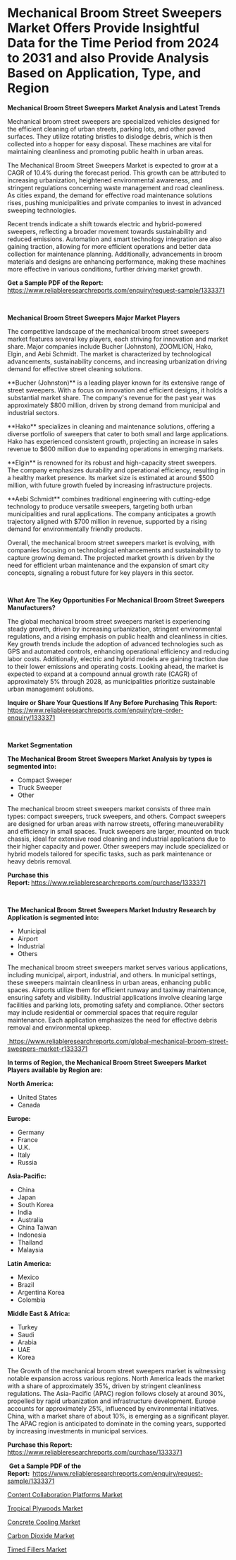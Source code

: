 <p><h1>Mechanical Broom Street Sweepers Market Offers Provide Insightful Data for the Time Period from 2024 to 2031 and also Provide Analysis Based on Application, Type, and Region</h1></p><p><strong>Mechanical Broom Street Sweepers Market Analysis and Latest Trends</strong></p>
<p><p>Mechanical broom street sweepers are specialized vehicles designed for the efficient cleaning of urban streets, parking lots, and other paved surfaces. They utilize rotating bristles to dislodge debris, which is then collected into a hopper for easy disposal. These machines are vital for maintaining cleanliness and promoting public health in urban areas.</p><p>The Mechanical Broom Street Sweepers Market is expected to grow at a CAGR of 10.4% during the forecast period. This growth can be attributed to increasing urbanization, heightened environmental awareness, and stringent regulations concerning waste management and road cleanliness. As cities expand, the demand for effective road maintenance solutions rises, pushing municipalities and private companies to invest in advanced sweeping technologies.</p><p>Recent trends indicate a shift towards electric and hybrid-powered sweepers, reflecting a broader movement towards sustainability and reduced emissions. Automation and smart technology integration are also gaining traction, allowing for more efficient operations and better data collection for maintenance planning. Additionally, advancements in broom materials and designs are enhancing performance, making these machines more effective in various conditions, further driving market growth.</p></p>
<p><strong>Get a Sample PDF of the Report:&nbsp;</strong> <a href="https://www.reliableresearchreports.com/enquiry/request-sample/1333371?utm_campaign=9&utm_medium=2&utm_source=Github&utm_content=ia&utm_term=03102024&utm_id=mechanical-broom-street-sweepers">https://www.reliableresearchreports.com/enquiry/request-sample/1333371</a></p>
<p>&nbsp;</p>
<p><strong>Mechanical Broom Street Sweepers Major Market Players</strong></p>
<p><p>The competitive landscape of the mechanical broom street sweepers market features several key players, each striving for innovation and market share. Major companies include Bucher (Johnston), ZOOMLION, Hako, Elgin, and Aebi Schmidt. The market is characterized by technological advancements, sustainability concerns, and increasing urbanization driving demand for effective street cleaning solutions.</p><p>**Bucher (Johnston)** is a leading player known for its extensive range of street sweepers. With a focus on innovation and efficient designs, it holds a substantial market share. The company's revenue for the past year was approximately $800 million, driven by strong demand from municipal and industrial sectors.</p><p>**Hako** specializes in cleaning and maintenance solutions, offering a diverse portfolio of sweepers that cater to both small and large applications. Hako has experienced consistent growth, projecting an increase in sales revenue to $600 million due to expanding operations in emerging markets.</p><p>**Elgin** is renowned for its robust and high-capacity street sweepers. The company emphasizes durability and operational efficiency, resulting in a healthy market presence. Its market size is estimated at around $500 million, with future growth fueled by increasing infrastructure projects.</p><p>**Aebi Schmidt** combines traditional engineering with cutting-edge technology to produce versatile sweepers, targeting both urban municipalities and rural applications. The company anticipates a growth trajectory aligned with $700 million in revenue, supported by a rising demand for environmentally friendly products.</p><p>Overall, the mechanical broom street sweepers market is evolving, with companies focusing on technological enhancements and sustainability to capture growing demand. The projected market growth is driven by the need for efficient urban maintenance and the expansion of smart city concepts, signaling a robust future for key players in this sector.</p></p>
<p>&nbsp;</p>
<p><strong>What Are The Key Opportunities For Mechanical Broom Street Sweepers Manufacturers?</strong></p>
<p><p>The global mechanical broom street sweepers market is experiencing steady growth, driven by increasing urbanization, stringent environmental regulations, and a rising emphasis on public health and cleanliness in cities. Key growth trends include the adoption of advanced technologies such as GPS and automated controls, enhancing operational efficiency and reducing labor costs. Additionally, electric and hybrid models are gaining traction due to their lower emissions and operating costs. Looking ahead, the market is expected to expand at a compound annual growth rate (CAGR) of approximately 5% through 2028, as municipalities prioritize sustainable urban management solutions.</p></p>
<p><strong>Inquire or Share Your Questions If Any Before Purchasing This Report:</strong> <a href="https://www.reliableresearchreports.com/enquiry/pre-order-enquiry/1333371?utm_campaign=9&utm_medium=2&utm_source=Github&utm_content=ia&utm_term=03102024&utm_id=mechanical-broom-street-sweepers">https://www.reliableresearchreports.com/enquiry/pre-order-enquiry/1333371</a></p>
<p>&nbsp;</p>
<p><strong>Market Segmentation</strong></p>
<p><strong>The Mechanical Broom Street Sweepers Market Analysis by types is segmented into:</strong></p>
<p><ul><li>Compact Sweeper</li><li>Truck Sweeper</li><li>Other</li></ul></p>
<p><p>The mechanical broom street sweepers market consists of three main types: compact sweepers, truck sweepers, and others. Compact sweepers are designed for urban areas with narrow streets, offering maneuverability and efficiency in small spaces. Truck sweepers are larger, mounted on truck chassis, ideal for extensive road cleaning and industrial applications due to their higher capacity and power. Other sweepers may include specialized or hybrid models tailored for specific tasks, such as park maintenance or heavy debris removal.</p></p>
<p><strong>Purchase this Report:&nbsp;</strong><a href="https://www.reliableresearchreports.com/purchase/1333371?utm_campaign=9&utm_medium=2&utm_source=Github&utm_content=ia&utm_term=03102024&utm_id=mechanical-broom-street-sweepers">https://www.reliableresearchreports.com/purchase/1333371</a></p>
<p>&nbsp;</p>
<p><strong>The Mechanical Broom Street Sweepers Market Industry Research by Application is segmented into:</strong></p>
<p><ul><li>Municipal</li><li>Airport</li><li>Industrial</li><li>Others</li></ul></p>
<p><p>The mechanical broom street sweepers market serves various applications, including municipal, airport, industrial, and others. In municipal settings, these sweepers maintain cleanliness in urban areas, enhancing public spaces. Airports utilize them for efficient runway and taxiway maintenance, ensuring safety and visibility. Industrial applications involve cleaning large facilities and parking lots, promoting safety and compliance. Other sectors may include residential or commercial spaces that require regular maintenance. Each application emphasizes the need for effective debris removal and environmental upkeep.</p></p>
<p><a href="https://www.reliableresearchreports.com/global-mechanical-broom-street-sweepers-market-r1333371?utm_campaign=9&utm_medium=2&utm_source=Github&utm_content=ia&utm_term=03102024&utm_id=mechanical-broom-street-sweepers">&nbsp;https://www.reliableresearchreports.com/global-mechanical-broom-street-sweepers-market-r1333371</a></p>
<p><strong>In terms of Region, the Mechanical Broom Street Sweepers Market Players available by Region are:</strong></p>
<p>
    <p> <strong> North America: </strong>
        <ul>
            <li>United States</li>
            <li>Canada</li>
        </ul>
        </p> 
    <p> <strong> Europe: </strong>
        <ul>
            <li>Germany</li>
            <li>France</li>
            <li>U.K.</li>
            <li>Italy</li>
            <li>Russia</li>
        </ul>
        </p> 
    <p> <strong> Asia-Pacific: </strong>
        <ul>
            <li>China</li>
            <li>Japan</li>
            <li>South Korea</li>
            <li>India</li>
            <li>Australia</li>
            <li>China Taiwan</li>
            <li>Indonesia</li>
            <li>Thailand</li>
            <li>Malaysia</li>
        </ul>
        </p> 
    <p> <strong> Latin America: </strong>
        <ul>
            <li>Mexico</li>
            <li>Brazil</li>
            <li>Argentina Korea</li>
            <li>Colombia</li>
        </ul>
        </p> 
    <p> <strong> Middle East & Africa: </strong>
        <ul>
            <li>Turkey</li>
            <li>Saudi</li>
            <li>Arabia</li>
            <li>UAE</li>
            <li>Korea</li>
        </ul>
    </p>
    </p>
<p><p>The Growth of the mechanical broom street sweepers market is witnessing notable expansion across various regions. North America leads the market with a share of approximately 35%, driven by stringent cleanliness regulations. The Asia-Pacific (APAC) region follows closely at around 30%, propelled by rapid urbanization and infrastructure development. Europe accounts for approximately 25%, influenced by environmental initiatives. China, with a market share of about 10%, is emerging as a significant player. The APAC region is anticipated to dominate in the coming years, supported by increasing investments in municipal services.</p></p>
<p><strong>Purchase this Report: </strong><a href="https://www.reliableresearchreports.com/purchase/1333371?utm_campaign=9&utm_medium=2&utm_source=Github&utm_content=ia&utm_term=03102024&utm_id=mechanical-broom-street-sweepers">https://www.reliableresearchreports.com/purchase/1333371</a></p>
<p>&nbsp;<strong>Get a Sample PDF of the Report:&nbsp;&nbsp;</strong><a href="https://www.reliableresearchreports.com/enquiry/request-sample/1333371?utm_campaign=9&utm_medium=2&utm_source=Github&utm_content=ia&utm_term=03102024&utm_id=mechanical-broom-street-sweepers">https://www.reliableresearchreports.com/enquiry/request-sample/1333371</a></p>
<p><strong></strong></p>
<p><p><a href="https://www.linkedin.com/pulse/in-depth-analysis-global-content-collaboration-platforms-market-nmqrc?trackingId=8ABtt9%2BfQ7ah%2BUt9yDfSwg%3D%3D&utm_campaign=9&utm_medium=2&utm_source=Github&utm_content=ia&utm_term=03102024&utm_id=mechanical-broom-street-sweepers">Content Collaboration Platforms Market</a></p><p><a href="https://github.com/SanjidaMahmud54/Market-Research-Report-List-1/blob/main/tropical-plywoods-market.md?utm_campaign=9&utm_medium=2&utm_source=Github&utm_content=ia&utm_term=03102024&utm_id=mechanical-broom-street-sweepers">Tropical Plywoods Market</a></p><p><a href="https://medium.com/@marcosoenrt565736/concrete-cooling-industry-sector-market-dynamics-and-future-scenarios-2024-2031-eb3fd14cabdb?postPublishedType=repub&utm_campaign=9&utm_medium=2&utm_source=Github&utm_content=ia&utm_term=03102024&utm_id=mechanical-broom-street-sweepers">Concrete Cooling Market</a></p><p><a href="https://medium.com/@marcosoenrt565736/carbon-dioxide-market-trends-and-insights-market-type-and-market-application-analysis-for-2024-to-b239204a638c?postPublishedType=repub&utm_campaign=9&utm_medium=2&utm_source=Github&utm_content=ia&utm_term=03102024&utm_id=mechanical-broom-street-sweepers">Carbon Dioxide Market</a></p><p><a href="https://github.com/hgf64gh/Market-Research-Report-List-1/blob/main/timed-fillers-market.md?utm_campaign=9&utm_medium=2&utm_source=Github&utm_content=ia&utm_term=03102024&utm_id=mechanical-broom-street-sweepers">Timed Fillers Market</a></p></p>